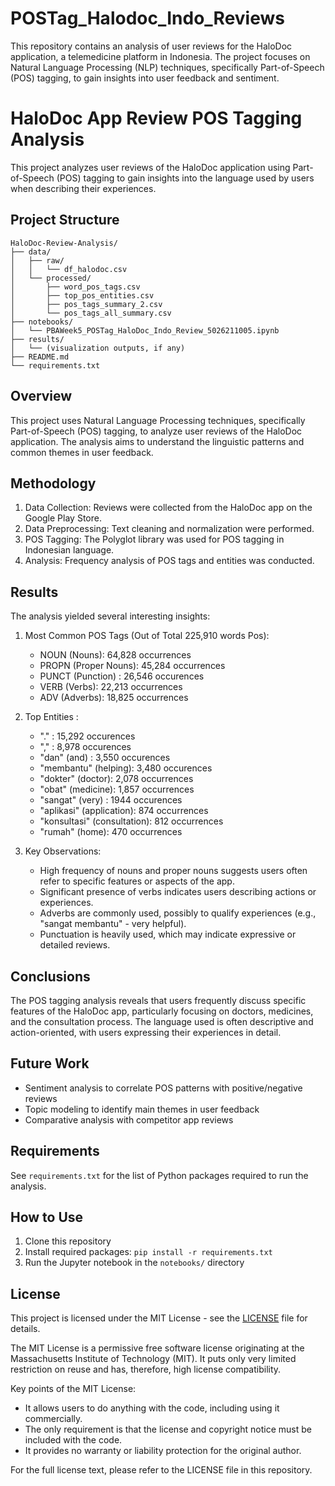 # POSTag_Halodoc_Indo_Reviews
This repository contains an analysis of user reviews for the HaloDoc application, a telemedicine platform in Indonesia. The project focuses on Natural Language Processing (NLP) techniques, specifically Part-of-Speech (POS) tagging, to gain insights into user feedback and sentiment.

# HaloDoc App Review POS Tagging Analysis

This project analyzes user reviews of the HaloDoc application using Part-of-Speech (POS) tagging to gain insights into the language used by users when describing their experiences.

## Project Structure
```
HaloDoc-Review-Analysis/
├── data/
│   ├── raw/
│   │   └── df_halodoc.csv
│   └── processed/
│       ├── word_pos_tags.csv
│       ├── top_pos_entities.csv
│       ├── pos_tags_summary_2.csv
│       └── pos_tags_all_summary.csv
├── notebooks/
│   └── PBAWeek5_POSTag_HaloDoc_Indo_Review_5026211005.ipynb
├── results/
│   └── (visualization outputs, if any)
├── README.md
└── requirements.txt
```

## Overview

This project uses Natural Language Processing techniques, specifically Part-of-Speech (POS) tagging, to analyze user reviews of the HaloDoc application. The analysis aims to understand the linguistic patterns and common themes in user feedback.

## Methodology

1. Data Collection: Reviews were collected from the HaloDoc app on the Google Play Store.
2. Data Preprocessing: Text cleaning and normalization were performed.
3. POS Tagging: The Polyglot library was used for POS tagging in Indonesian language.
4. Analysis: Frequency analysis of POS tags and entities was conducted.

## Results

The analysis yielded several interesting insights:

1. Most Common POS Tags (Out of Total 225,910 words Pos):
   - NOUN (Nouns): 64,828 occurrences
   - PROPN (Proper Nouns): 45,284 occurrences
   - PUNCT (Punction) : 26,546 occurences
   - VERB (Verbs): 22,213 occurrences
   - ADV (Adverbs): 18,825 occurrences

2. Top Entities :
   - "." : 15,292 occurences
   - "," : 8,978 occurences
   - "dan" (and) : 3,550 occurences 
   - "membantu" (helping): 3,480 occurences
   - "dokter" (doctor): 2,078 occurrences
   - "obat" (medicine): 1,857 occurrences
   - "sangat" (very) : 1944 occurences
   - "aplikasi" (application): 874 occurrences
   - "konsultasi" (consultation): 812 occurrences
   - "rumah" (home): 470 occurrences

4. Key Observations:
   - High frequency of nouns and proper nouns suggests users often refer to specific features or aspects of the app.
   - Significant presence of verbs indicates users describing actions or experiences.
   - Adverbs are commonly used, possibly to qualify experiences (e.g., "sangat membantu" - very helpful).
   - Punctuation is heavily used, which may indicate expressive or detailed reviews.

## Conclusions

The POS tagging analysis reveals that users frequently discuss specific features of the HaloDoc app, particularly focusing on doctors, medicines, and the consultation process. The language used is often descriptive and action-oriented, with users expressing their experiences in detail.

## Future Work

- Sentiment analysis to correlate POS patterns with positive/negative reviews
- Topic modeling to identify main themes in user feedback
- Comparative analysis with competitor app reviews

## Requirements

See `requirements.txt` for the list of Python packages required to run the analysis.

## How to Use

1. Clone this repository
2. Install required packages: `pip install -r requirements.txt`
3. Run the Jupyter notebook in the `notebooks/` directory

## License

This project is licensed under the MIT License - see the [LICENSE](LICENSE) file for details.

The MIT License is a permissive free software license originating at the Massachusetts Institute of Technology (MIT). It puts only very limited restriction on reuse and has, therefore, high license compatibility.

Key points of the MIT License:
- It allows users to do anything with the code, including using it commercially.
- The only requirement is that the license and copyright notice must be included with the code.
- It provides no warranty or liability protection for the original author.

For the full license text, please refer to the LICENSE file in this repository.


